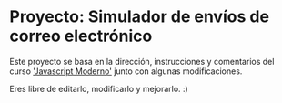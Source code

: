 # Proyecto: Simulador de envíos de correo electrónico

Este proyecto se basa en la dirección, instrucciones y comentarios del curso ['Javascript Moderno'](https://www.udemy.com/javascript-moderno-guia-definitiva-construye-10-proyectos/) junto con algunas modificaciones.

Eres libre de editarlo, modificarlo y mejorarlo. :)